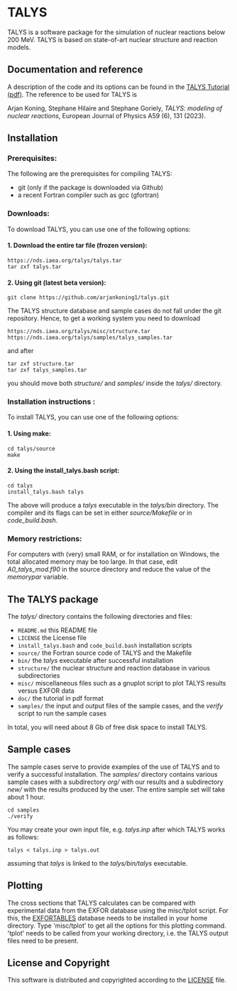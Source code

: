 
# TALYS
TALYS is a software package for the simulation of nuclear reactions below 200 MeV. 
TALYS is based on state-of-art nuclear structure and reaction models. 

## Documentation and reference
A description of the code and its options can be found in the [TALYS Tutorial (pdf)](https://github.com/arjankoning1/talys/blob/main/doc/talys.pdf).
The reference to be used for TALYS is

Arjan Koning, Stephane Hilaire and Stephane Goriely, *TALYS: modeling of nuclear reactions*, European Journal of Physics A59 (6), 131 (2023).

## Installation

### Prerequisites:

The following are the prerequisites for compiling TALYS:
  - git (only if the package is downloaded via Github)
  - a recent Fortran compiler such as gcc (gfortran)

### Downloads:

To download TALYS, you can use one of the following options:
#### 1. Download the entire tar file (frozen version):
```
https://nds.iaea.org/talys/talys.tar
tar zxf talys.tar
```
#### 2. Using git (latest beta version):
```
git clone https://github.com/arjankoning1/talys.git
```
The TALYS structure database and sample cases do not fall under the git repository. Hence, to get a  working system you need to download
```
https://nds.iaea.org/talys/misc/structure.tar
https://nds.iaea.org/talys/samples/talys_samples.tar
```
and after
```
tar zxf structure.tar
tar zxf talys_samples.tar
```
you should move both *structure/* and *samples/* inside the *talys/* directory.

### Installation instructions :

To install TALYS, you can use one of the following options:
#### 1. Using make:
```
cd talys/source
make
```
#### 2. Using the install_talys.bash script:
```
cd talys
install_talys.bash talys
```

The above will produce a *talys* executable in the *talys/bin* directory. 
The compiler and its flags can be set in either *source/Makefile* or in *code_build.bash*.

### Memory restrictions:

For computers with (very) small RAM, or for installation on Windows, the total allocated memory may be too large. In that case, edit *A0_talys_mod.f90* in the source directory and reduce the value of the *memorypar* variable.

## The TALYS package

The *talys/* directory contains the following directories and files:

+ `README.md` this README file
+ `LICENSE` the License file
+ `install_talys.bash` and `code_build.bash` installation scripts
+ `source/` the Fortran source code of TALYS and the Makefile
+ `bin/` the *talys* executable after successful installation
+ `structure/` the nuclear structure and reaction database in various subdirectories
+ `misc/` miscellaneous files such as a gnuplot script to plot TALYS results versus EXFOR data
+ `doc/` the tutorial in pdf format
+ `samples/` the input and output files of the sample cases, and the *verify* script to run the sample cases

In total, you will need about 8 Gb of free disk space to install TALYS.

## Sample cases

The sample cases serve to provide examples of the use of TALYS and to verify a successful installation. The *samples/* directory contains various sample cases with a subdirectory *org/* with our results and a subdirectory *new/* with the results produced by the user. The entire sample set will take about 1 hour.
```
cd samples
./verify
```

You may create your own input file, e.g. *talys.inp* after which TALYS works as follows:
```
talys < talys.inp > talys.out
```
assuming that *talys* is linked to the *talys/bin/talys* executable.

## Plotting

The cross sections that TALYS calculates can be compared with experimental data from the EXFOR database using the misc/tplot script.
For this, the [EXFORTABLES](https://github.com/arjankoning1/exfortables) database needs to be installed in your home directory. 
Type 'misc/tplot' to get all the options for this plotting command. 'tplot' needs to be called from your working directory, 
i.e. the TALYS output files need to be present.

## License and Copyright
This software is distributed and copyrighted according to the [LICENSE](LICENSE) file.
